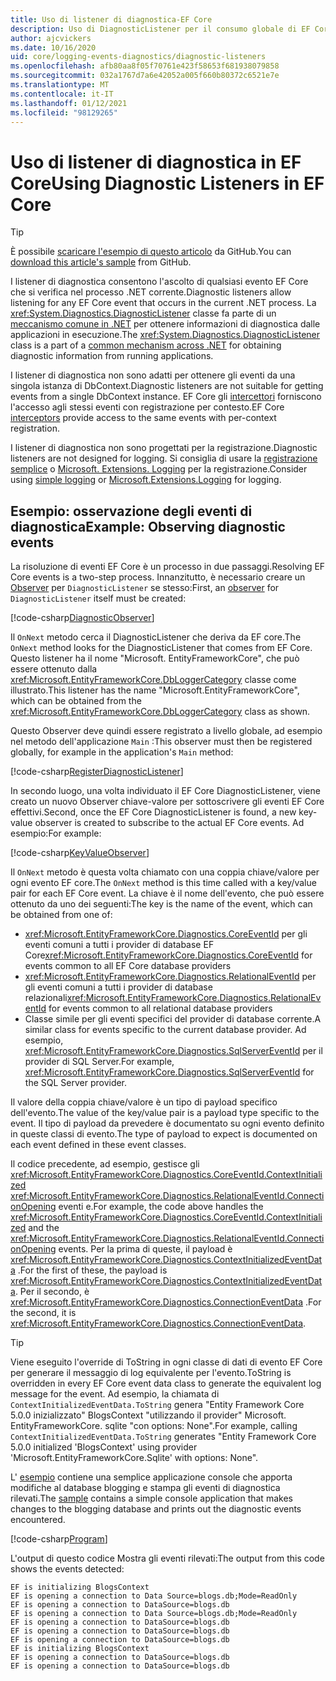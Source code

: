 ```yaml
---
title: Uso di listener di diagnostica-EF Core
description: Uso di DiagnosticListener per il consumo globale di EF Core Diagnostics
author: ajcvickers
ms.date: 10/16/2020
uid: core/logging-events-diagnostics/diagnostic-listeners
ms.openlocfilehash: afb80aa8f05f70761e423f58653f681938079858
ms.sourcegitcommit: 032a1767d7a6e42052a005f660b80372c6521e7e
ms.translationtype: MT
ms.contentlocale: it-IT
ms.lasthandoff: 01/12/2021
ms.locfileid: "98129265"
---
```

# <a name="using-diagnostic-listeners-in-ef-core"></a><span data-ttu-id="32020-103">Uso di listener di diagnostica in EF Core</span><span class="sxs-lookup"><span data-stu-id="32020-103">Using Diagnostic Listeners in EF Core</span></span>

> [!TIP]
> <span data-ttu-id="32020-104">È possibile [scaricare l'esempio di questo articolo](https://github.com/dotnet/EntityFramework.Docs/tree/master/samples/core/Miscellaneous/DiagnosticListeners) da GitHub.</span><span class="sxs-lookup"><span data-stu-id="32020-104">You can [download this article's sample](https://github.com/dotnet/EntityFramework.Docs/tree/master/samples/core/Miscellaneous/DiagnosticListeners) from GitHub.</span></span>

<span data-ttu-id="32020-105">I listener di diagnostica consentono l'ascolto di qualsiasi evento EF Core che si verifica nel processo .NET corrente.</span><span class="sxs-lookup"><span data-stu-id="32020-105">Diagnostic listeners allow listening for any EF Core event that occurs in the current .NET process.</span></span> <span data-ttu-id="32020-106">La <xref:System.Diagnostics.DiagnosticListener> classe fa parte di un [meccanismo comune in .NET](https://github.com/dotnet/runtime/blob/master/src/libraries/System.Diagnostics.DiagnosticSource/src/DiagnosticSourceUsersGuide.md) per ottenere informazioni di diagnostica dalle applicazioni in esecuzione.</span><span class="sxs-lookup"><span data-stu-id="32020-106">The <xref:System.Diagnostics.DiagnosticListener> class is a part of a [common mechanism across .NET](https://github.com/dotnet/runtime/blob/master/src/libraries/System.Diagnostics.DiagnosticSource/src/DiagnosticSourceUsersGuide.md) for obtaining diagnostic information from running applications.</span></span>

<span data-ttu-id="32020-107">I listener di diagnostica non sono adatti per ottenere gli eventi da una singola istanza di DbContext.</span><span class="sxs-lookup"><span data-stu-id="32020-107">Diagnostic listeners are not suitable for getting events from a single DbContext instance.</span></span> <span data-ttu-id="32020-108">EF Core gli [intercettori](xref:core/logging-events-diagnostics/interceptors) forniscono l'accesso agli stessi eventi con registrazione per contesto.</span><span class="sxs-lookup"><span data-stu-id="32020-108">EF Core [interceptors](xref:core/logging-events-diagnostics/interceptors) provide access to the same events with per-context registration.</span></span>

<span data-ttu-id="32020-109">I listener di diagnostica non sono progettati per la registrazione.</span><span class="sxs-lookup"><span data-stu-id="32020-109">Diagnostic listeners are not designed for logging.</span></span> <span data-ttu-id="32020-110">Si consiglia di usare la [registrazione semplice](xref:core/logging-events-diagnostics/simple-logging) o [Microsoft. Extensions. Logging](xref:core/logging-events-diagnostics/extensions-logging) per la registrazione.</span><span class="sxs-lookup"><span data-stu-id="32020-110">Consider using [simple logging](xref:core/logging-events-diagnostics/simple-logging) or [Microsoft.Extensions.Logging](xref:core/logging-events-diagnostics/extensions-logging) for logging.</span></span>

## <a name="example-observing-diagnostic-events"></a><span data-ttu-id="32020-111">Esempio: osservazione degli eventi di diagnostica</span><span class="sxs-lookup"><span data-stu-id="32020-111">Example: Observing diagnostic events</span></span>

<span data-ttu-id="32020-112">La risoluzione di eventi EF Core è un processo in due passaggi.</span><span class="sxs-lookup"><span data-stu-id="32020-112">Resolving EF Core events is a two-step process.</span></span> <span data-ttu-id="32020-113">Innanzitutto, è necessario creare un [Observer](/dotnet/standard/events/observer-design-pattern) per `DiagnosticListener` se stesso:</span><span class="sxs-lookup"><span data-stu-id="32020-113">First, an [observer](/dotnet/standard/events/observer-design-pattern) for `DiagnosticListener` itself must be created:</span></span>

<!--
public class DiagnosticObserver : IObserver<DiagnosticListener>
{
    public void OnCompleted()
        => throw new NotImplementedException();

    public void OnError(Exception error)
        => throw new NotImplementedException();

    public void OnNext(DiagnosticListener value)
    {
        if (value.Name == DbLoggerCategory.Name) // "Microsoft.EntityFrameworkCore"
        {
            value.Subscribe(new KeyValueObserver());
        }
    }
}
-->
[!code-csharp[DiagnosticObserver](../../../samples/core/Miscellaneous/DiagnosticListeners/Program.cs?name=DiagnosticObserver)]

<span data-ttu-id="32020-114">Il `OnNext` metodo cerca il DiagnosticListener che deriva da EF core.</span><span class="sxs-lookup"><span data-stu-id="32020-114">The `OnNext` method looks for the DiagnosticListener that comes from EF Core.</span></span> <span data-ttu-id="32020-115">Questo listener ha il nome "Microsoft. EntityFrameworkCore", che può essere ottenuto dalla <xref:Microsoft.EntityFrameworkCore.DbLoggerCategory> classe come illustrato.</span><span class="sxs-lookup"><span data-stu-id="32020-115">This listener has the name "Microsoft.EntityFrameworkCore", which can be obtained from the <xref:Microsoft.EntityFrameworkCore.DbLoggerCategory> class as shown.</span></span>

<span data-ttu-id="32020-116">Questo Observer deve quindi essere registrato a livello globale, ad esempio nel metodo dell'applicazione `Main` :</span><span class="sxs-lookup"><span data-stu-id="32020-116">This observer must then be registered globally, for example in the application's `Main` method:</span></span>

<!--
        DiagnosticListener.AllListeners.Subscribe(new DiagnosticObserver());
-->
[!code-csharp[RegisterDiagnosticListener](../../../samples/core/Miscellaneous/DiagnosticListeners/Program.cs?name=RegisterDiagnosticListener)]

<span data-ttu-id="32020-117">In secondo luogo, una volta individuato il EF Core DiagnosticListener, viene creato un nuovo Observer chiave-valore per sottoscrivere gli eventi EF Core effettivi.</span><span class="sxs-lookup"><span data-stu-id="32020-117">Second, once the EF Core DiagnosticListener is found, a new key-value observer is created to subscribe to the actual EF Core events.</span></span> <span data-ttu-id="32020-118">Ad esempio:</span><span class="sxs-lookup"><span data-stu-id="32020-118">For example:</span></span>

<!--
public class KeyValueObserver : IObserver<KeyValuePair<string, object>>
{
    public void OnCompleted()
        => throw new NotImplementedException();

    public void OnError(Exception error)
        => throw new NotImplementedException();

    public void OnNext(KeyValuePair<string, object> value)
    {
        if (value.Key == CoreEventId.ContextInitialized.Name)
        {
            var payload = (ContextInitializedEventData)value.Value;
            Console.WriteLine($"EF is initializing {payload.Context.GetType().Name} ");
        }

        if (value.Key == RelationalEventId.ConnectionOpening.Name)
        {
            var payload = (ConnectionEventData)value.Value;
            Console.WriteLine($"EF is opening a connection to {payload.Connection.ConnectionString} ");
        }
    }
}
-->
[!code-csharp[KeyValueObserver](../../../samples/core/Miscellaneous/DiagnosticListeners/Program.cs?name=KeyValueObserver)]

<span data-ttu-id="32020-119">Il `OnNext` metodo è questa volta chiamato con una coppia chiave/valore per ogni evento EF core.</span><span class="sxs-lookup"><span data-stu-id="32020-119">The `OnNext` method is this time called with a key/value pair for each EF Core event.</span></span> <span data-ttu-id="32020-120">La chiave è il nome dell'evento, che può essere ottenuto da uno dei seguenti:</span><span class="sxs-lookup"><span data-stu-id="32020-120">The key is the name of the event, which can be obtained from one of:</span></span>

* <span data-ttu-id="32020-121"><xref:Microsoft.EntityFrameworkCore.Diagnostics.CoreEventId> per gli eventi comuni a tutti i provider di database EF Core</span><span class="sxs-lookup"><span data-stu-id="32020-121"><xref:Microsoft.EntityFrameworkCore.Diagnostics.CoreEventId> for events common to all EF Core database providers</span></span>
* <span data-ttu-id="32020-122"><xref:Microsoft.EntityFrameworkCore.Diagnostics.RelationalEventId> per gli eventi comuni a tutti i provider di database relazionali</span><span class="sxs-lookup"><span data-stu-id="32020-122"><xref:Microsoft.EntityFrameworkCore.Diagnostics.RelationalEventId> for events common to all relational database providers</span></span>
* <span data-ttu-id="32020-123">Classe simile per gli eventi specifici del provider di database corrente.</span><span class="sxs-lookup"><span data-stu-id="32020-123">A similar class for events specific to the current database provider.</span></span> <span data-ttu-id="32020-124">Ad esempio, <xref:Microsoft.EntityFrameworkCore.Diagnostics.SqlServerEventId> per il provider di SQL Server.</span><span class="sxs-lookup"><span data-stu-id="32020-124">For example, <xref:Microsoft.EntityFrameworkCore.Diagnostics.SqlServerEventId> for the SQL Server provider.</span></span>

<span data-ttu-id="32020-125">Il valore della coppia chiave/valore è un tipo di payload specifico dell'evento.</span><span class="sxs-lookup"><span data-stu-id="32020-125">The value of the key/value pair is a payload type specific to the event.</span></span> <span data-ttu-id="32020-126">Il tipo di payload da prevedere è documentato su ogni evento definito in queste classi di evento.</span><span class="sxs-lookup"><span data-stu-id="32020-126">The type of payload to expect is documented on each event defined in these event classes.</span></span>

<span data-ttu-id="32020-127">Il codice precedente, ad esempio, gestisce gli <xref:Microsoft.EntityFrameworkCore.Diagnostics.CoreEventId.ContextInitialized> <xref:Microsoft.EntityFrameworkCore.Diagnostics.RelationalEventId.ConnectionOpening> eventi e.</span><span class="sxs-lookup"><span data-stu-id="32020-127">For example, the code above handles the <xref:Microsoft.EntityFrameworkCore.Diagnostics.CoreEventId.ContextInitialized> and the <xref:Microsoft.EntityFrameworkCore.Diagnostics.RelationalEventId.ConnectionOpening> events.</span></span> <span data-ttu-id="32020-128">Per la prima di queste, il payload è <xref:Microsoft.EntityFrameworkCore.Diagnostics.ContextInitializedEventData> .</span><span class="sxs-lookup"><span data-stu-id="32020-128">For the first of these, the payload is <xref:Microsoft.EntityFrameworkCore.Diagnostics.ContextInitializedEventData>.</span></span> <span data-ttu-id="32020-129">Per il secondo, è <xref:Microsoft.EntityFrameworkCore.Diagnostics.ConnectionEventData> .</span><span class="sxs-lookup"><span data-stu-id="32020-129">For the second, it is <xref:Microsoft.EntityFrameworkCore.Diagnostics.ConnectionEventData>.</span></span>

> [!TIP]
> <span data-ttu-id="32020-130">Viene eseguito l'override di ToString in ogni classe di dati di evento EF Core per generare il messaggio di log equivalente per l'evento.</span><span class="sxs-lookup"><span data-stu-id="32020-130">ToString is overridden in every EF Core event data class to generate the equivalent log message for the event.</span></span> <span data-ttu-id="32020-131">Ad esempio, la chiamata di `ContextInitializedEventData.ToString` genera "Entity Framework Core 5.0.0 inizializzato" BlogsContext "utilizzando il provider" Microsoft. EntityFrameworkCore. sqlite "con options: None".</span><span class="sxs-lookup"><span data-stu-id="32020-131">For example, calling `ContextInitializedEventData.ToString` generates "Entity Framework Core 5.0.0 initialized 'BlogsContext' using provider 'Microsoft.EntityFrameworkCore.Sqlite' with options: None".</span></span>

<span data-ttu-id="32020-132">L' [esempio](https://github.com/dotnet/EntityFramework.Docs/tree/master/samples/core/Miscellaneous/DiagnosticListeners) contiene una semplice applicazione console che apporta modifiche al database blogging e stampa gli eventi di diagnostica rilevati.</span><span class="sxs-lookup"><span data-stu-id="32020-132">The [sample](https://github.com/dotnet/EntityFramework.Docs/tree/master/samples/core/Miscellaneous/DiagnosticListeners) contains a simple console application that makes changes to the blogging database and prints out the diagnostic events encountered.</span></span>

<!--
    public static void Main()
    {
        #region RegisterDiagnosticListener
        DiagnosticListener.AllListeners.Subscribe(new DiagnosticObserver());
        #endregion

        using (var context = new BlogsContext())
        {
            context.Database.EnsureDeleted();
            context.Database.EnsureCreated();

            context.Add(
                new Blog
                {
                    Name = "EF Blog",
                    Posts =
                    {
                        new Post { Title = "EF Core 3.1!" },
                        new Post { Title = "EF Core 5.0!" }
                    }
                });

            context.SaveChanges();
        }

        using (var context = new BlogsContext())
        {
            var blog = context.Blogs.Include(e => e.Posts).Single();

            blog.Name = "EF Core Blog";
            context.Remove(blog.Posts.First());
            blog.Posts.Add(new Post { Title = "EF Core 6.0!" });

            context.SaveChanges();
        }
        #endregion
    }
-->
[!code-csharp[Program](../../../samples/core/Miscellaneous/DiagnosticListeners/Program.cs?name=Program)]

<span data-ttu-id="32020-133">L'output di questo codice Mostra gli eventi rilevati:</span><span class="sxs-lookup"><span data-stu-id="32020-133">The output from this code shows the events detected:</span></span>

```output
EF is initializing BlogsContext
EF is opening a connection to Data Source=blogs.db;Mode=ReadOnly
EF is opening a connection to DataSource=blogs.db
EF is opening a connection to Data Source=blogs.db;Mode=ReadOnly
EF is opening a connection to DataSource=blogs.db
EF is opening a connection to DataSource=blogs.db
EF is opening a connection to DataSource=blogs.db
EF is initializing BlogsContext
EF is opening a connection to DataSource=blogs.db
EF is opening a connection to DataSource=blogs.db
```
